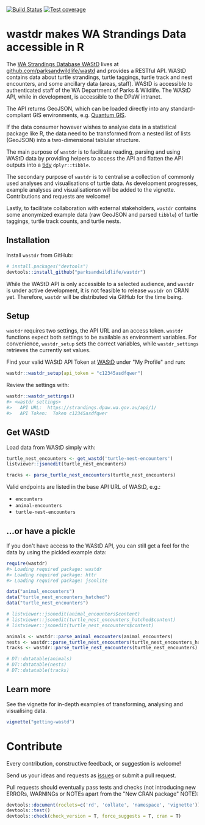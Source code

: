 
[![Build Status](https://travis-ci.org/parksandwildlife/wastdr.svg?branch=master)](https://travis-ci.org/parksandwildlife/wastdr) [![Test coverage](https://codecov.io/gh/parksandwildlife/wastdr/branch/master/graph/badge.svg)](https://codecov.io/gh/parksandwildlife/wastdr)

wastdr makes WA Strandings Data accessible in R
===============================================

The [WA Strandings Database WAStD](https://strandings.dpaw.wa.gov.au/) lives at [github.com/parksandwildlife/wastd](https://github.com/parksandwildlife/wastd) and provides a RESTful API. WAStD contains data about turtle strandings, turtle taggings, turtle track and nest encounters, and some ancillary data (areas, staff). WAStD is accessible to authenticated staff of the WA Department of Parks & Wildlife. The WAStD API, while in development, is accessible to the DPaW intranet.

The API returns GeoJSON, which can be loaded directly into any standard-compliant GIS environments, e.g. [Quantum GIS](http://www.qgis.org/en/site/).

If the data consumer however wishes to analyse data in a statistical package like R, the data need to be transformed from a nested list of lists (GeoJSON) into a two-dimensional tablular structure.

The main purpose of `wastdr` is to facilitate reading, parsing and using WAStD data by providing helpers to access the API and flatten the API outputs into a [tidy](http://vita.had.co.nz/papers/tidy-data.html) `dplyr::tibble`.

The secondary purpose of `wastdr` is to centralise a collection of commonly used analyses and visualisations of turtle data. As development progresses, example analyses and visualisationsn will be added to the vignette. Contributions and requests are welcome!

Lastly, to facilitate collaboration with external stakeholders, `wastdr` contains some anonymized example data (raw GeoJSON and parsed `tibble`) of turtle taggings, turtle track counts, and turtle nests.

Installation
------------

Install `wastdr` from GitHub:

``` r
# install.packages("devtools")
devtools::install_github("parksandwildlife/wastdr")
```

While the WAStD API is only accessible to a selected audience, and `wastdr` is under active development, it is not feasible to release `wastdr` on CRAN yet. Therefore, `wastdr` will be distributed via GitHub for the time being.

Setup
-----

`wastdr` requires two settings, the API URL and an access token. `wastdr` functions expect both settings to be available as environment variables. For convenience, `wastdr_setup` sets the correct variables, while `wastdr_settings` retrieves the currently set values.

Find your valid WAStD API Token at [WAStD](https://strandings.dpaw.wa.gov.au/) under "My Profile" and run:

``` r
wastdr::wastdr_setup(api_token = "c12345asdfqwer")
```

Review the settings with:

``` r
wastdr::wastdr_settings()
#> <wastdr settings>
#>   API URL:  https://strandings.dpaw.wa.gov.au/api/1/ 
#>   API Token:  Token c12345asdfqwer
```

Get WAStD
---------

Load data from WAStD simply with:

``` r
turtle_nest_encounters <- get_wastd('turtle-nest-encounters')
listviewer::jsonedit(turtle_nest_encounters)

tracks <- parse_turtle_nest_encounters(turtle_nest_encounters)
```

Valid endpoints are listed in the base API URL of WAStD, e.g.:

-   `encounters`
-   `animal-encounters`
-   `turtle-nest-encounters`

...or have a pickle
-------------------

If you don't have access to the WAStD API, you can still get a feel for the data by using the pickled example data:

``` r
require(wastdr)
#> Loading required package: wastdr
#> Loading required package: httr
#> Loading required package: jsonlite

data("animal_encounters")
data("turtle_nest_encounters_hatched")
data("turtle_nest_encounters")

# listviewer::jsonedit(animal_encounters$content)
# listviewer::jsonedit(turtle_nest_encounters_hatched$content)
# listviewer::jsonedit(turtle_nest_encounters$content)

animals <- wastdr::parse_animal_encounters(animal_encounters)
nests <- wastdr::parse_turtle_nest_encounters(turtle_nest_encounters_hatched)
tracks <- wastdr::parse_turtle_nest_encounters(turtle_nest_encounters)

# DT::datatable(animals)
# DT::datatable(nests)
# DT::datatable(tracks)
```

Learn more
----------

See the vignette for in-depth examples of transforming, analysing and visualising data.

``` r
vignette("getting-wastd")
```

Contribute
==========

Every contribution, constructive feedback, or suggestion is welcome!

Send us your ideas and requests as [issues](https://github.com/parksandwildlife/wastdr/issues) or submit a pull request.

Pull requests should eventually pass tests and checks (not introducing new ERRORs, WARNINGs or NOTEs apart from the "New CRAN package" NOTE):

``` r
devtools::document(roclets=c('rd', 'collate', 'namespace', 'vignette'))
devtools::test()
devtools::check(check_version = T, force_suggests = T, cran = T)
```
